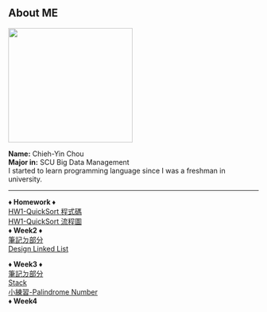 ## About ME

<img src="https://media.tenor.com/images/b60f2d8177b06816c855ec99fc1c52ca/tenor.gif" width="250" height="230"/>

</br>

**Name:** Chieh-Yin Chou </br>
**Major in:** SCU Big Data Management </br>
I started to learn programming language since I was a freshman in university. </br>

---

**♦ Homework ♦**</br>
[HW1-QuickSort 程式碼](https://github.com/Chieh-Yin/Chiehyin/blob/master/Homework/HW1-QuickSort.ipynb)</br>
[HW1-QuickSort 流程圖](https://github.com/Chieh-Yin/Chiehyin/blob/master/Homework/HW1-QuickSort%E6%B5%81%E7%A8%8B%E5%9C%96.md)</br>
**♦ Week2 ♦**</br>
[筆記ㄉ部分](https://github.com/Chieh-Yin/Chiehyin/tree/master/Week%202)</br>
[Design Linked List](https://github.com/Chieh-Yin/Chiehyin/blob/master/LeetCode/707.%20Design%20Linked%20List.py)</br>

**♦ Week3 ♦**</br>
[筆記ㄉ部分](https://github.com/Chieh-Yin/Chiehyin/tree/master/Week%203)</br>
[Stack](https://github.com/Chieh-Yin/Chiehyin/blob/master/LeetCode/155.%20Min%20Stack.py)</br>
[小練習-Palindrome Number](https://github.com/Chieh-Yin/Chiehyin/blob/master/LeetCode/9.%20Palindrome%20Number.py)</br>
**♦ Week4**</br>
